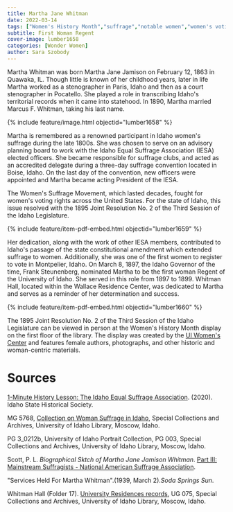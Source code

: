 ```yaml
---
title: Martha Jane Whitman
date: 2022-03-14
tags: ["Women's History Month","suffrage","notable women","women's voting rights","women"]
subtitle: First Woman Regent
cover-image: lumber1658
categories: [Wonder Women]
author: Sara Szobody
---
```


Martha Whitman was born Martha Jane Jamison on February 12, 1863 in Quawaka, IL. Though little is known of her childhood years, later in life Martha worked as a stenographer in Paris, Idaho and then as a court stenographer in Pocatello. She played a role in transcribing Idaho's territorial records when it came into statehood. In 1890, Martha married Marcus F. Whitman, taking his last name.

{% include feature/image.html objectid="lumber1658" %}

Martha is remembered as a renowned participant in Idaho women's suffrage during the late 1800s. She was chosen to serve on an advisory planning board to work with the Idaho Equal Suffrage Association (IESA) elected officers. She became responsible for suffrage clubs, and acted as an accredited delegate during a three-day suffrage convention located in Boise, Idaho. On the last day of the convention, new officers were appointed and Martha became acting President of the IESA. 

The Women's Suffrage Movement, which lasted decades, fought for women's voting rights across the United States. For the state of Idaho, this issue resolved with the 1895 Joint Resolution No. 2 of the Third Session of the Idaho Legislature.

{% include feature/item-pdf-embed.html objectid="lumber1659" %}

Her dedication, along with the work of other IESA members, contributed to Idaho's passage of the state constitutional amendment which extended suffrage to women. Additionally, she was one of the first women to register to vote in Montpelier, Idaho. On March 8, 1897, the Idaho Governor of the time, Frank Steunenberg, nominated Martha to be the first woman Regent of the University of Idaho. She served in this role from 1897 to 1899. Whitman Hall, located within the Wallace Residence Center, was dedicated to Martha and serves as a reminder of her determination and success. 

{% include feature/item-pdf-embed.html objectid="lumber1660" %}

The 1895 Joint Resolution No. 2 of the Third Session of the Idaho Legislature can be viewed in person at the Women's History Month display on the first floor of the library. The display was created by the [UI Women's Center](https://www.uidaho.edu/diversity/edu/womens-center) and features female authors, photographs, and other historic and woman-centric materials.

# Sources

[1-Minute History Lesson: The Idaho Equal Suffrage Association](https://www.facebook.com/watch/?v=893136621188982). (2020). Idaho State Historical Society.

MG 5768, [Collection on Woman Suffrage in Idaho](https://archiveswest.orbiscascade.org/ark:/80444/xv74743), Special Collections and Archives, University of Idaho Library, Moscow, Idaho.

PG 3_0212b, University of Idaho Portrait Collection, PG 003, Special Collections and Archives, University of Idaho Library, Moscow, Idaho.

Scott, P. L. <i>Biographical Sktch of Martha Jane Jamison Whitman</i>. [Part III: Mainstream Suffragists - National American Suffrage Association](https://documents.alexanderstreet.com/d/1009860136).

"Services Held For Martha Whitman".(1939, March 2).<i>Soda Springs Sun</i>.

Whitman Hall (Folder 17). [University Residences records](https://archiveswest.orbiscascade.org/ark:/80444/xv161197), UG 075, Special Collections and Archives, University of Idaho Library, Moscow, Idaho.